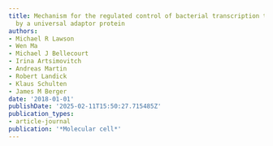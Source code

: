 ```yaml
---
title: Mechanism for the regulated control of bacterial transcription termination
  by a universal adaptor protein
authors:
- Michael R Lawson
- Wen Ma
- Michael J Bellecourt
- Irina Artsimovitch
- Andreas Martin
- Robert Landick
- Klaus Schulten
- James M Berger
date: '2018-01-01'
publishDate: '2025-02-11T15:50:27.715485Z'
publication_types:
- article-journal
publication: '*Molecular cell*'
---
```

